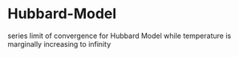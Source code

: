 # Hubbard-Model
series limit of convergence for Hubbard Model while temperature is marginally increasing to infinity 
